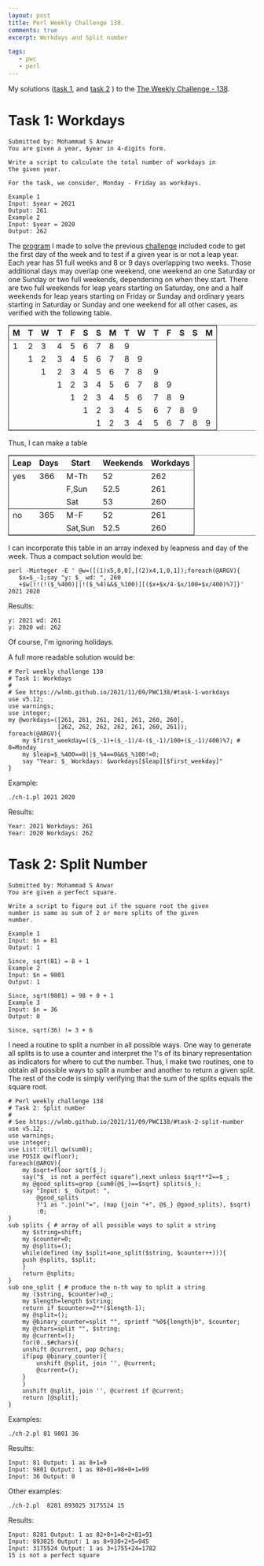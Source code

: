 ```yaml
---
layout: post
title: Perl Weekly Challenge 138.
comments: true
excerpt: Workdays and Split number

tags:
   - pwc
   - perl
---
```


My solutions
([task 1](https://github.com/wlmb/perlweeklychallenge-club/blob/master/challenge-138/wlmb/perl/ch-1.pl),
and
[task 2](https://github.com/wlmb/perlweeklychallenge-club/blob/master/challenge-138/wlmb/perl/ch-2.pl)
)
to the  [The Weekly Challenge - 138](https://theweeklychallenge.org/blog/perl-weekly-challenge-138).


# Task 1: Workdays

    Submitted by: Mohammad S Anwar
    You are given a year, $year in 4-digits form.

    Write a script to calculate the total number of workdays in
    the given year.

    For the task, we consider, Monday - Friday as workdays.

    Example 1
    Input: $year = 2021
    Output: 261
    Example 2
    Input: $year = 2020
    Output: 262

The [program](https://github.com/wlmb/perlweeklychallenge-club/blob/master/challenge-137/wlmb/perl/ch-1.pl) I made to solve the previous [challenge](https://wlmb.github.io/2021/11/02/PWC138/) included
code to get the first day of the week and to test if a given
year is or not a leap year. Each year has 51 full weeks and
8 or 9 days overlapping two weeks. Those additional days may
overlap one weekend, one weekend an one Saturday or one Sunday
or two full weekends, dependening on when they start. There
are two full weekends for leap years starting on Saturday, one
and a half weekends for leap years starting on Friday or
Sunday and ordinary years starting in Saturday or Sunday and
one weekend for all other cases, as verified with the
following table.

<table border="2" cellspacing="0" cellpadding="6" rules="groups" frame="hsides">


<colgroup>
<col  class="org-right" />

<col  class="org-right" />

<col  class="org-right" />

<col  class="org-right" />

<col  class="org-right" />

<col  class="org-right" />

<col  class="org-right" />

<col  class="org-right" />

<col  class="org-right" />

<col  class="org-right" />

<col  class="org-right" />

<col  class="org-right" />

<col  class="org-left" />

<col  class="org-left" />

<col  class="org-left" />
</colgroup>
<thead>
<tr>
<th scope="col" class="org-right">M</th>
<th scope="col" class="org-right">T</th>
<th scope="col" class="org-right">W</th>
<th scope="col" class="org-right">T</th>
<th scope="col" class="org-right">F</th>
<th scope="col" class="org-right">S</th>
<th scope="col" class="org-right">S</th>
<th scope="col" class="org-right">M</th>
<th scope="col" class="org-right">T</th>
<th scope="col" class="org-right">W</th>
<th scope="col" class="org-right">T</th>
<th scope="col" class="org-right">F</th>
<th scope="col" class="org-left">S</th>
<th scope="col" class="org-left">S</th>
<th scope="col" class="org-left">M</th>
</tr>
</thead>

<tbody>
<tr>
<td class="org-right">1</td>
<td class="org-right">2</td>
<td class="org-right">3</td>
<td class="org-right">4</td>
<td class="org-right">5</td>
<td class="org-right">6</td>
<td class="org-right">7</td>
<td class="org-right">8</td>
<td class="org-right">9</td>
<td class="org-right">&#xa0;</td>
<td class="org-right">&#xa0;</td>
<td class="org-right">&#xa0;</td>
<td class="org-left">&#xa0;</td>
<td class="org-left">&#xa0;</td>
<td class="org-left">&#xa0;</td>
</tr>


<tr>
<td class="org-right">&#xa0;</td>
<td class="org-right">1</td>
<td class="org-right">2</td>
<td class="org-right">3</td>
<td class="org-right">4</td>
<td class="org-right">5</td>
<td class="org-right">6</td>
<td class="org-right">7</td>
<td class="org-right">8</td>
<td class="org-right">9</td>
<td class="org-right">&#xa0;</td>
<td class="org-right">&#xa0;</td>
<td class="org-left">&#xa0;</td>
<td class="org-left">&#xa0;</td>
<td class="org-left">&#xa0;</td>
</tr>


<tr>
<td class="org-right">&#xa0;</td>
<td class="org-right">&#xa0;</td>
<td class="org-right">1</td>
<td class="org-right">2</td>
<td class="org-right">3</td>
<td class="org-right">4</td>
<td class="org-right">5</td>
<td class="org-right">6</td>
<td class="org-right">7</td>
<td class="org-right">8</td>
<td class="org-right">9</td>
<td class="org-right">&#xa0;</td>
<td class="org-left">&#xa0;</td>
<td class="org-left">&#xa0;</td>
<td class="org-left">&#xa0;</td>
</tr>


<tr>
<td class="org-right">&#xa0;</td>
<td class="org-right">&#xa0;</td>
<td class="org-right">&#xa0;</td>
<td class="org-right">1</td>
<td class="org-right">2</td>
<td class="org-right">3</td>
<td class="org-right">4</td>
<td class="org-right">5</td>
<td class="org-right">6</td>
<td class="org-right">7</td>
<td class="org-right">8</td>
<td class="org-right">9</td>
<td class="org-left">&#xa0;</td>
<td class="org-left">&#xa0;</td>
<td class="org-left">&#xa0;</td>
</tr>


<tr>
<td class="org-right">&#xa0;</td>
<td class="org-right">&#xa0;</td>
<td class="org-right">&#xa0;</td>
<td class="org-right">&#xa0;</td>
<td class="org-right">1</td>
<td class="org-right">2</td>
<td class="org-right">3</td>
<td class="org-right">4</td>
<td class="org-right">5</td>
<td class="org-right">6</td>
<td class="org-right">7</td>
<td class="org-right">8</td>
<td class="org-left">9</td>
<td class="org-left">&#xa0;</td>
<td class="org-left">&#xa0;</td>
</tr>


<tr>
<td class="org-right">&#xa0;</td>
<td class="org-right">&#xa0;</td>
<td class="org-right">&#xa0;</td>
<td class="org-right">&#xa0;</td>
<td class="org-right">&#xa0;</td>
<td class="org-right">1</td>
<td class="org-right">2</td>
<td class="org-right">3</td>
<td class="org-right">4</td>
<td class="org-right">5</td>
<td class="org-right">6</td>
<td class="org-right">7</td>
<td class="org-left">8</td>
<td class="org-left">9</td>
<td class="org-left">&#xa0;</td>
</tr>


<tr>
<td class="org-right">&#xa0;</td>
<td class="org-right">&#xa0;</td>
<td class="org-right">&#xa0;</td>
<td class="org-right">&#xa0;</td>
<td class="org-right">&#xa0;</td>
<td class="org-right">&#xa0;</td>
<td class="org-right">1</td>
<td class="org-right">2</td>
<td class="org-right">3</td>
<td class="org-right">4</td>
<td class="org-right">5</td>
<td class="org-right">6</td>
<td class="org-left">7</td>
<td class="org-left">8</td>
<td class="org-left">9</td>
</tr>
</tbody>
</table>

Thus, I can make a table

<table border="2" cellspacing="0" cellpadding="6" rules="groups" frame="hsides">


<colgroup>
<col  class="org-left" />

<col  class="org-right" />

<col  class="org-left" />

<col  class="org-right" />

<col  class="org-right" />
</colgroup>
<thead>
<tr>
<th scope="col" class="org-left">Leap</th>
<th scope="col" class="org-right">Days</th>
<th scope="col" class="org-left">Start</th>
<th scope="col" class="org-right">Weekends</th>
<th scope="col" class="org-right">Workdays</th>
</tr>
</thead>

<tbody>
<tr>
<td class="org-left">yes</td>
<td class="org-right">366</td>
<td class="org-left">M-Th</td>
<td class="org-right">52</td>
<td class="org-right">262</td>
</tr>


<tr>
<td class="org-left">&#xa0;</td>
<td class="org-right">&#xa0;</td>
<td class="org-left">F,Sun</td>
<td class="org-right">52.5</td>
<td class="org-right">261</td>
</tr>


<tr>
<td class="org-left">&#xa0;</td>
<td class="org-right">&#xa0;</td>
<td class="org-left">Sat</td>
<td class="org-right">53</td>
<td class="org-right">260</td>
</tr>
</tbody>

<tbody>
<tr>
<td class="org-left">no</td>
<td class="org-right">365</td>
<td class="org-left">M-F</td>
<td class="org-right">52</td>
<td class="org-right">261</td>
</tr>


<tr>
<td class="org-left">&#xa0;</td>
<td class="org-right">&#xa0;</td>
<td class="org-left">Sat,Sun</td>
<td class="org-right">52.5</td>
<td class="org-right">260</td>
</tr>
</tbody>
</table>

I can incorporate this table in an array indexed by leapness
and day of the week. Thus a compact solution would be:

    perl -Minteger -E ' @w=([(1)x5,0,0],[(2)x4,1,0,1]);foreach(@ARGV){
       $x=$_-1;say "y: $_ wd: ", 260
       +$w[!!(!($_%400)||!($_%4)&&$_%100)][($x+$x/4-$x/100+$x/400)%7]}' 2021 2020

Results:

    y: 2021 wd: 261
    y: 2020 wd: 262

Of course, I'm ignoring holidays.

A full more readable solution would be:

    # Perl weekly challenge 138
    # Task 1: Workdays
    #
    # See https://wlmb.github.io/2021/11/09/PWC138/#task-1-workdays
    use v5.12;
    use warnings;
    use integer;
    my @workdays=([261, 261, 261, 261, 261, 260, 260],
                  [262, 262, 262, 262, 261, 260, 261]);
    foreach(@ARGV){
        my $first_weekday=(($_-1)+($_-1)/4-($_-1)/100+($_-1)/400)%7; # 0=Monday
        my $leap=$_%400==0||$_%4==0&&$_%100!=0;
        say "Year: $_ Workdays: $workdays[$leap][$first_weekday]"
    }

Example:

    ./ch-1.pl 2021 2020

Results:

    Year: 2021 Workdays: 261
    Year: 2020 Workdays: 262


# Task 2: Split Number

    Submitted by: Mohammad S Anwar
    You are given a perfect square.

    Write a script to figure out if the square root the given
    number is same as sum of 2 or more splits of the given
    number.

    Example 1
    Input: $n = 81
    Output: 1

    Since, sqrt(81) = 8 + 1
    Example 2
    Input: $n = 9801
    Output: 1

    Since, sqrt(9801) = 98 + 0 + 1
    Example 3
    Input: $n = 36
    Output: 0

    Since, sqrt(36) != 3 + 6

I need a routine to split a number in all possible ways. One
way to generate all splits is to use a counter and interpret
the 1's of its binary representation as indicators for where
to cut the number. Thus, I make two routines, one to obtain
all possible ways to split a number and another to return a
given split. The rest of the code is simply verifying that the
sum of the splits equals the square root.

    # Perl weekly challenge 138
    # Task 2: Split number
    #
    # See https://wlmb.github.io/2021/11/09/PWC138/#task-2-split-number
    use v5.12;
    use warnings;
    use integer;
    use List::Util qw(sum0);
    use POSIX qw(floor);
    foreach(@ARGV){
        my $sqrt=floor sqrt($_);
        say("$_ is not a perfect square"),next unless $sqrt**2==$_;
        my @good_splits=grep {sum0(@$_)==$sqrt} splits($_);
        say "Input: $_ Output: ",
            @good_splits
            ?"1 as ".join("=", (map {join "+", @$_} @good_splits), $sqrt)
            :0;
    }
    sub splits { # array of all possible ways to split a string
        my $string=shift;
        my $counter=0;
        my @splits=();
        while(defined (my $split=one_split($string, $counter++))){
    	push @splits, $split;
        }
        return @splits;
    }
    sub one_split { # produce the n-th way to split a string
        my ($string, $counter)=@_;
        my $length=length $string;
        return if $counter>=2**($length-1);
        my @split=();
        my @binary_counter=split "", sprintf "%0${length}b", $counter;
        my @chars=split "", $string;
        my @current=();
        for(0..$#chars){
    	unshift @current, pop @chars;
    	if(pop @binary_counter){
    	    unshift @split, join '', @current;
    	    @current=();
    	}
        }
        unshift @split, join '', @current if @current;
        return [@split];
    }

Examples:

    ./ch-2.pl 81 9801 36

Results:

    Input: 81 Output: 1 as 8+1=9
    Input: 9801 Output: 1 as 98+01=98+0+1=99
    Input: 36 Output: 0

Other examples:

    ./ch-2.pl  8281 893025 3175524 15

Results:

    Input: 8281 Output: 1 as 82+8+1=8+2+81=91
    Input: 893025 Output: 1 as 8+930+2+5=945
    Input: 3175524 Output: 1 as 3+1755+24=1782
    15 is not a perfect square
